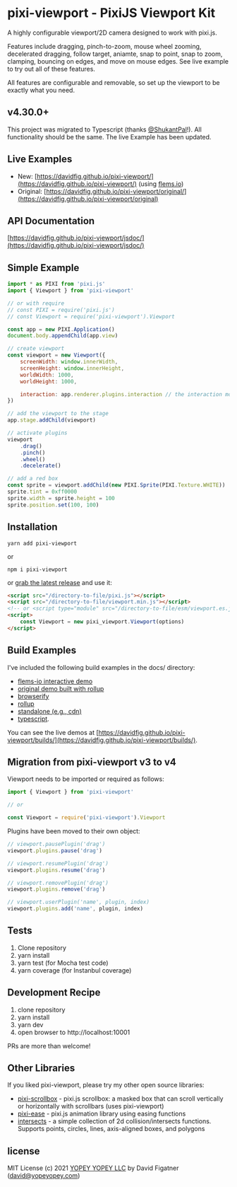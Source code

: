 # pixi-viewport - PixiJS Viewport Kit
A highly configurable viewport/2D camera designed to work with pixi.js.

Features include dragging, pinch-to-zoom, mouse wheel zooming, decelerated dragging, follow target, aniamte, snap to point, snap to zoom, clamping, bouncing on edges, and move on mouse edges. See live example to try out all of these features.

All features are configurable and removable, so set up the viewport to be exactly what you need.

## v4.30.0+
This project was migrated to Typescript (thanks [@ShukantPal](https://github.com/ShukantPal)!). All functionality should be the same. The live Example has been updated.

## Live Examples
* New: [https://davidfig.github.io/pixi-viewport/](https://davidfig.github.io/pixi-viewport/) (using [flems.io](https://flems.io))
* Original:  [https://davidfig.github.io/pixi-viewport/original/](https://davidfig.github.io/pixi-viewport/original)

## API Documentation
[https://davidfig.github.io/pixi-viewport/jsdoc/](https://davidfig.github.io/pixi-viewport/jsdoc/)

## Simple Example
```js
import * as PIXI from 'pixi.js'
import { Viewport } from 'pixi-viewport'

// or with require
// const PIXI = require('pixi.js')
// const Viewport = require('pixi-viewport').Viewport

const app = new PIXI.Application()
document.body.appendChild(app.view)

// create viewport
const viewport = new Viewport({
    screenWidth: window.innerWidth,
    screenHeight: window.innerHeight,
    worldWidth: 1000,
    worldHeight: 1000,

    interaction: app.renderer.plugins.interaction // the interaction module is important for wheel to work properly when renderer.view is placed or scaled
})

// add the viewport to the stage
app.stage.addChild(viewport)

// activate plugins
viewport
    .drag()
    .pinch()
    .wheel()
    .decelerate()

// add a red box
const sprite = viewport.addChild(new PIXI.Sprite(PIXI.Texture.WHITE))
sprite.tint = 0xff0000
sprite.width = sprite.height = 100
sprite.position.set(100, 100)
```

## Installation

    yarn add pixi-viewport
or

    npm i pixi-viewport

or [grab the latest release](https://github.com/davidfig/pixi-viewport/releases/) and use it:

```html
<script src="/directory-to-file/pixi.js"></script>
<script src="/directory-to-file/viewport.min.js"></script>
<!-- or <script type="module" src="/directory-to-file/esm/viewport.es.js"></script> -->
<script>
    const Viewport = new pixi_viewport.Viewport(options)
</script>
```

## Build Examples
I've included the following build examples in the docs/ directory:

* [flems-io interactive demo](https://davidfig.github.io/pixi-viewport/)
* [original demo built with rollup](https://github.com/davidfig/pixi-viewport/tree/master/docs/original)
* [browserify](https://github.com/davidfig/pixi-viewport/tree/master/docs/builds/browserify)
* [rollup](https://github.com/davidfig/pixi-viewport/tree/master/docs/builds/rollup)
* [standalone (e.g., cdn)](https://github.com/davidfig/pixi-viewport/tree/master/docs/builds/standalone)
* [typescript](https://github.com/davidfig/pixi-viewport/tree/master/docs/builds/ts).

You can see the live demos at [https://davidfig.github.io/pixi-viewport/builds/](https://davidfig.github.io/pixi-viewport/builds/).

## Migration from pixi-viewport v3 to v4
Viewport needs to be imported or required as follows:
```js
import { Viewport } from 'pixi-viewport'

// or

const Viewport = require('pixi-viewport').Viewport
```
Plugins have been moved to their own object:
```js
// viewport.pausePlugin('drag')
viewport.plugins.pause('drag')

// viewport.resumePlugin('drag')
viewport.plugins.resume('drag')

// viewport.removePlugin('drag')
viewport.plugins.remove('drag')

// viewport.userPlugin('name', plugin, index)
viewport.plugins.add('name', plugin, index)
```

## Tests

1. Clone repository
2. yarn install
3. yarn test (for Mocha test code)
4. yarn coverage (for Instanbul coverage)

## Development Recipe

1. clone repository
2. yarn install
3. yarn dev
4. open browser to http://localhost:10001

PRs are more than welcome!

## Other Libraries
If you liked pixi-viewport, please try my other open source libraries:
* [pixi-scrollbox](https://github.com/davidfig/pixi-scrollbox) - pixi.js scrollbox: a masked box that can scroll vertically or horizontally with scrollbars (uses pixi-viewport)
* [pixi-ease](https://github.com/davidfig/pixi-ease) - pixi.js animation library using easing functions
* [intersects](https://github.com/davidfig/intersects) - a simple collection of 2d collision/intersects functions. Supports points, circles, lines, axis-aligned boxes, and polygons

## license
MIT License
(c) 2021 [YOPEY YOPEY LLC](https://yopeyopey.com/) by David Figatner (david@yopeyopey.com)

